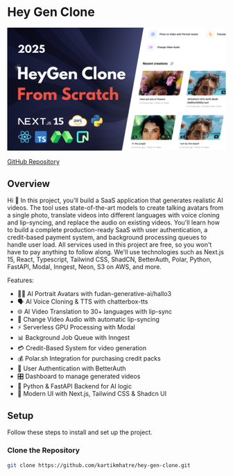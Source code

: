   # Hey Gen Clone
  
![alt text](thumbnail.png) 

[GitHub Repository](https://github.com/kartikmhatre)  

## Overview

Hi 🤙 In this project, you'll build a SaaS application that generates realistic AI videos. The tool uses state-of-the-art models to create talking avatars from a single photo, translate videos into different languages with voice cloning and lip-syncing, and replace the audio on existing videos. You'll learn how to build a complete production-ready SaaS with user authentication, a credit-based payment system, and background processing queues to handle user load. All services used in this project are free, so you won't have to pay anything to follow along. We'll use technologies such as Next.js 15, React, Typescript, Tailwind CSS, ShadCN, BetterAuth, Polar, Python, FastAPI, Modal, Inngest, Neon, S3 on AWS, and more.

Features:

- 🧑‍🦰 AI Portrait Avatars with fudan-generative-ai/hallo3  
- 🗣️ AI Voice Cloning & TTS with chatterbox-tts  
- 🌐 AI Video Translation to 30+ languages with lip-sync  
- 🔄 Change Video Audio with automatic lip-syncing  
- ⚡ Serverless GPU Processing with Modal  
- 📊 Background Job Queue with Inngest  
- 💳 Credit-Based System for video generation  
- 💰 Polar.sh Integration for purchasing credit packs  
- 👤 User Authentication with BetterAuth  
- 🎛️ Dashboard to manage generated videos  
- 🐍 Python & FastAPI Backend for AI logic  
- 📱 Modern UI with Next.js, Tailwind CSS & Shadcn UI  

## Setup

Follow these steps to install and set up the project.

### Clone the Repository

```bash
git clone https://github.com/kartikmhatre/hey-gen-clone.git

 
